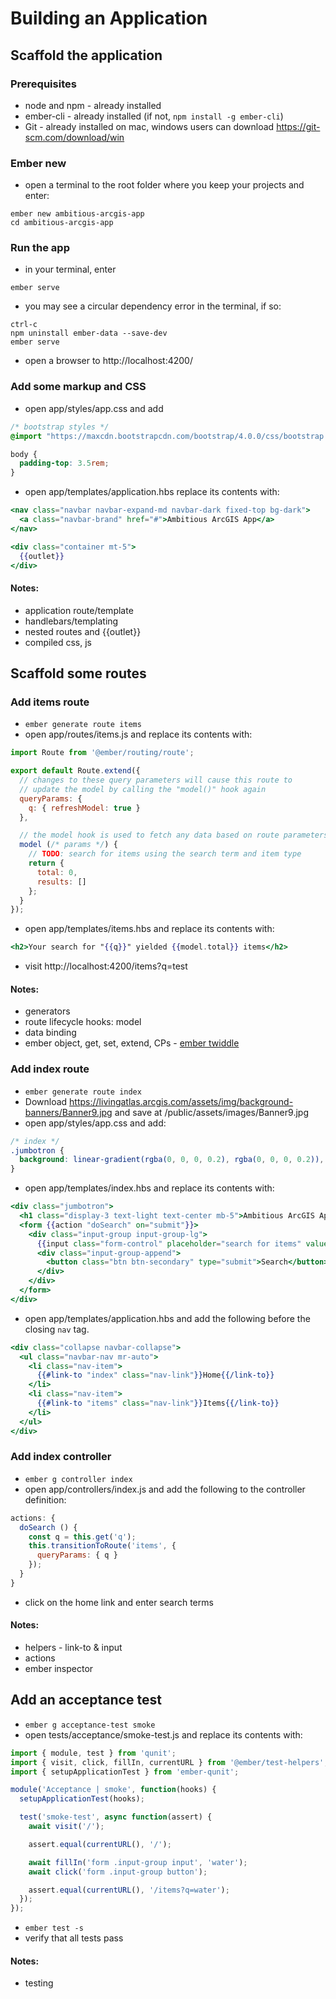 # Building an Application

## Scaffold the application

### Prerequisites

- node and npm - already installed
- ember-cli - already installed (if not, `npm install -g ember-cli`)
- Git - already installed on mac, windows users can download https://git-scm.com/download/win

### Ember new
- open a terminal to the root folder where you keep your projects and enter:
```shell
ember new ambitious-arcgis-app
cd ambitious-arcgis-app
```

### Run the app
- in your terminal, enter
```shell
ember serve
```

- you may see a circular dependency error in the terminal, if so:
```shell
ctrl-c
npm uninstall ember-data --save-dev
ember serve
```


- open a browser to http://localhost:4200/

### Add some markup and CSS
- open app/styles/app.css and add

```css
/* bootstrap styles */
@import "https://maxcdn.bootstrapcdn.com/bootstrap/4.0.0/css/bootstrap.min.css";

body {
  padding-top: 3.5rem;
}
```

- open app/templates/application.hbs replace its contents with:

```hbs
<nav class="navbar navbar-expand-md navbar-dark fixed-top bg-dark">
  <a class="navbar-brand" href="#">Ambitious ArcGIS App</a>
</nav>

<div class="container mt-5">
  {{outlet}}
</div>
```

#### Notes:
- application route/template
- handlebars/templating
- nested routes and {{outlet}}
- compiled css, js

## Scaffold some routes

### Add items route
- `ember generate route items`
- open app/routes/items.js and replace its contents with:

```js
import Route from '@ember/routing/route';

export default Route.extend({
  // changes to these query parameters will cause this route to
  // update the model by calling the "model()" hook again
  queryParams: {
    q: { refreshModel: true }
  },

  // the model hook is used to fetch any data based on route parameters
  model (/* params */) {
    // TODO: search for items using the search term and item type
    return {
      total: 0,
      results: []
    };
  }
});
```

- open app/templates/items.hbs and replace its contents with:

```hbs
<h2>Your search for "{{q}}" yielded {{model.total}} items</h2>
```

- visit http://localhost:4200/items?q=test

#### Notes:
- generators
- route lifecycle hooks: model
- data binding
- ember object, get, set, extend, CPs - [ember twiddle](https://ember-twiddle.com/38e642b4a4f9b5ea748965f0bd9152ab?numColumns=2&openFiles=routes.application.js%2Ccontrollers.application.js)

### Add index route
- `ember generate route index`
- Download https://livingatlas.arcgis.com/assets/img/background-banners/Banner9.jpg and save at /public/assets/images/Banner9.jpg
- open app/styles/app.css and add:

```css
/* index */
.jumbotron {
  background: linear-gradient(rgba(0, 0, 0, 0.2), rgba(0, 0, 0, 0.2)), url(./images/Banner9.jpg) center top/cover no-repeat;
}
```

- open app/templates/index.hbs and replace its contents with:

```hbs
<div class="jumbotron">
  <h1 class="display-3 text-light text-center mb-5">Ambitious ArcGIS App</h1>
  <form {{action "doSearch" on="submit"}}>
    <div class="input-group input-group-lg">
      {{input class="form-control" placeholder="search for items" value=q}}
      <div class="input-group-append">
        <button class="btn btn-secondary" type="submit">Search</button>
      </div>
    </div>
  </form>
</div>
```

- open app/templates/application.hbs and add the following before the closing `nav` tag.

```hbs
<div class="collapse navbar-collapse">
  <ul class="navbar-nav mr-auto">
    <li class="nav-item">
      {{#link-to "index" class="nav-link"}}Home{{/link-to}}
    </li>
    <li class="nav-item">
      {{#link-to "items" class="nav-link"}}Items{{/link-to}}
    </li>
  </ul>
</div>
```

### Add index controller
- `ember g controller index`
- open app/controllers/index.js and add the following to the controller definition:

```js
actions: {
  doSearch () {
    const q = this.get('q');
    this.transitionToRoute('items', {
      queryParams: { q }
    });
  }
}
```

- click on the home link and enter search terms

#### Notes:
- helpers - link-to & input
- actions
- ember inspector


## Add an acceptance test

- `ember g acceptance-test smoke`
- open tests/acceptance/smoke-test.js and replace its contents with:

```js
import { module, test } from 'qunit';
import { visit, click, fillIn, currentURL } from '@ember/test-helpers';
import { setupApplicationTest } from 'ember-qunit';

module('Acceptance | smoke', function(hooks) {
  setupApplicationTest(hooks);

  test('smoke-test', async function(assert) {
    await visit('/');

    assert.equal(currentURL(), '/');

    await fillIn('form .input-group input', 'water');
    await click('form .input-group button');

    assert.equal(currentURL(), '/items?q=water');
  });
});

```

- `ember test -s`
- verify that all tests pass

#### Notes:
- testing
